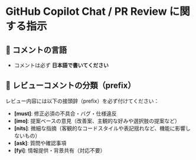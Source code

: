 # GitHub Copilot Chat / PR Review に関する指示

## 📝 コメントの言語
- コメントは必ず **日本語で書いてください**

## 🔖 レビューコメントの分類（prefix）
レビュー内容には以下の接頭辞（prefix）を必ず付けてください：

- **[must]**: 修正必須の不具合・バグ・仕様違反
- **[imo]**: 提案ベースの意見（改善案、主観的な好みや選択肢の提案など）
- **[nits]**: 微細な指摘（客観的なコードスタイルや表記揺れなど、機能に影響しないもの）
- **[ask]**: 質問や確認事項
- **[fyi]**: 情報提供・背景共有（対応不要）

